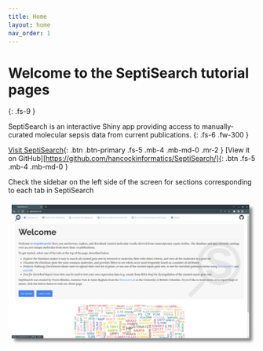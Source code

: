 ```yaml
---
title: Home
layout: home
nav_order: 1
---
```


# Welcome to the SeptiSearch tutorial pages
{: .fs-9 }

SeptiSearch is an interactive Shiny app providing access to manually-curated molecular sepsis data from current publications.
{: .fs-6 .fw-300 }

[Visit SeptiSearch](https://septisearch.ca){: .btn .btn-primary .fs-5 .mb-4 .mb-md-0 .mr-2 }
[View it on GitHub][https://github.com/hancockinformatics/SeptiSearch/]{: .btn .fs-5 .mb-4 .mb-md-0 }

Check the sidebar on the left side of the screen for sections corresponding to each tab in SeptiSearch

![Landing page.](assets/images/t1.png)
